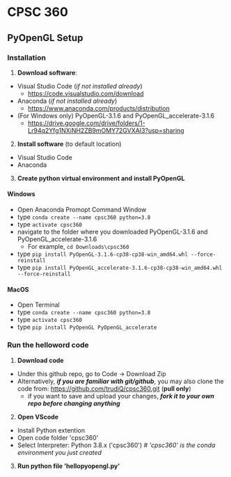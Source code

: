 # CPSC 360
## PyOpenGL Setup
### Installation
1. **Download software**:
  - Visual Studio Code (*if not installed already*)
    - https://code.visualstudio.com/download
  - Anaconda (*if not installed already*)
    - https://www.anaconda.com/products/distribution
  - (For Windows only) PyOpenGL-3.1.6 and PyOpenGL_accelerate-3.1.6
    - https://drive.google.com/drive/folders/1-Lr94q2Yfg1NXiNH2ZB9mOMY72GVXAI3?usp=sharing 
2. **Install software** (to default location)
  - Visual Studio Code
  - Anaconda
3. **Create python virtual environment and install PyOpenGL**
#### Windows
  - Open Anaconda Promopt Command Window
  - type `conda create --name cpsc360 python=3.8`
  - type `activate cpsc360`
  - navigate to the folder where you downloaded PyOpenGL-3.1.6 and PyOpenGL_accelerate-3.1.6
    - For example, `cd Downloads\cpsc360`
  - type `pip install PyOpenGL-3.1.6-cp38-cp38-win_amd64.whl --force-reinstall` 
  - type `pip install PyOpenGL_accelerate-3.1.6-cp38-cp38-win_amd64.whl --force-reinstall`
#### MacOS
  - Open Terminal
  - type `conda create --name cpsc360 python=3.8`
  - type `activate cpsc360`
  - type `pip install PyOpenGL PyOpenGL_accelerate`
### Run the helloword code
1. **Download code**
  - Under this github repo, go to Code -> Download Zip
  - Alternatively, ***if you are familiar with git/github***, you may also clone the code from: https://github.com/trudiQ/cpsc360.git (**pull only**)
    - if you want to save and upload your changes, ***fork it to your own repo before changing anything***
2. **Open VScode**
  - Install Python extention 
  - Open code folder 'cpsc360'
  - Select Interpreter: Python 3.8.x ('cpsc360') *# 'cpsc360' is the conda environment you just created*
3. **Run python file 'hellopyopengl.py'**
